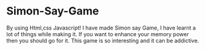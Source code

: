 # Simon-Say-Game 
By using  Html,css Javascript! I have made Simon say Game, I have learnt a lot of things while making it.
If you want to enhance your memory power then you should go for it.
This game is so interesting and it can be addictive.
